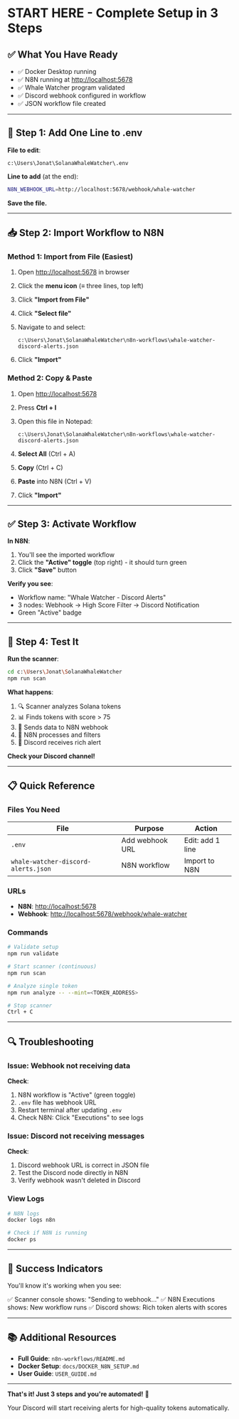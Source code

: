 # START HERE - Complete Setup in 3 Steps

## ✅ What You Have Ready

- ✅ Docker Desktop running
- ✅ N8N running at <http://localhost:5678>
- ✅ Whale Watcher program validated
- ✅ Discord webhook configured in workflow
- ✅ JSON workflow file created

---

## 📝 Step 1: Add One Line to .env

**File to edit**:

```text
c:\Users\Jonat\SolanaWhaleWatcher\.env
```

**Line to add** (at the end):

```bash
N8N_WEBHOOK_URL=http://localhost:5678/webhook/whale-watcher
```

**Save the file.**

---

## 📥 Step 2: Import Workflow to N8N

### Method 1: Import from File (Easiest)

1. Open <http://localhost:5678> in browser
2. Click the **menu icon** (≡ three lines, top left)
3. Click **"Import from File"**
4. Click **"Select file"**
5. Navigate to and select:

   ```text
   c:\Users\Jonat\SolanaWhaleWatcher\n8n-workflows\whale-watcher-discord-alerts.json
   ```

6. Click **"Import"**

### Method 2: Copy & Paste

1. Open <http://localhost:5678>
2. Press **Ctrl + I**
3. Open this file in Notepad:

   ```text
   c:\Users\Jonat\SolanaWhaleWatcher\n8n-workflows\whale-watcher-discord-alerts.json
   ```

4. **Select All** (Ctrl + A)
5. **Copy** (Ctrl + C)
6. **Paste** into N8N (Ctrl + V)
7. Click **"Import"**

---

## ✅ Step 3: Activate Workflow

**In N8N**:

1. You'll see the imported workflow
2. Click the **"Active" toggle** (top right) - it should turn green
3. Click **"Save"** button

**Verify you see**:

- Workflow name: "Whale Watcher - Discord Alerts"
- 3 nodes: Webhook → High Score Filter → Discord Notification
- Green "Active" badge

---

## 🚀 Step 4: Test It

**Run the scanner**:

```bash
cd c:\Users\Jonat\SolanaWhaleWatcher
npm run scan
```

**What happens**:

1. 🔍 Scanner analyzes Solana tokens
2. 📊 Finds tokens with score > 75
3. 📡 Sends data to N8N webhook
4. 🤖 N8N processes and filters
5. 💬 Discord receives rich alert

**Check your Discord channel!**

---

## 📋 Quick Reference

### Files You Need

| File | Purpose | Action |
|------|---------|--------|
| `.env` | Add webhook URL | Edit: add 1 line |
| `whale-watcher-discord-alerts.json` | N8N workflow | Import to N8N |

### URLs

- **N8N**: <http://localhost:5678>
- **Webhook**: <http://localhost:5678/webhook/whale-watcher>

### Commands

```bash
# Validate setup
npm run validate

# Start scanner (continuous)
npm run scan

# Analyze single token
npm run analyze -- --mint=<TOKEN_ADDRESS>

# Stop scanner
Ctrl + C
```

---

## 🔍 Troubleshooting

### Issue: Webhook not receiving data

**Check**:

1. N8N workflow is "Active" (green toggle)
2. `.env` file has webhook URL
3. Restart terminal after updating `.env`
4. Check N8N: Click "Executions" to see logs

### Issue: Discord not receiving messages

**Check**:

1. Discord webhook URL is correct in JSON file
2. Test the Discord node directly in N8N
3. Verify webhook wasn't deleted in Discord

### View Logs

```bash
# N8N logs
docker logs n8n

# Check if N8N is running
docker ps
```

---

## 🎉 Success Indicators

You'll know it's working when you see:

✅ Scanner console shows: "Sending to webhook..."
✅ N8N Executions shows: New workflow runs
✅ Discord shows: Rich token alerts with scores

---

## 📚 Additional Resources

- **Full Guide**: `n8n-workflows/README.md`
- **Docker Setup**: `docs/DOCKER_N8N_SETUP.md`
- **User Guide**: `USER_GUIDE.md`

---

**That's it! Just 3 steps and you're automated!** 🚀

Your Discord will start receiving alerts for high-quality tokens automatically.
